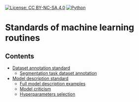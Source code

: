 [![License: CC BY-NC-SA 4.0](https://img.shields.io/badge/License-CC%20BY--NC--SA%204.0-lightgrey.svg)](https://creativecommons.org/licenses/by-nc-sa/4.0/)
[![Python](https://img.shields.io/badge/python-3.5-blue.svg)](https://python.org)

# Standards of machine learning routines

## Contents

* [Dataset annotation standard](./dataset_annotation/)
    * [Segmentation task dataset annotation](./dataset_annotation/segmentation_dataset/segmentation_standard.ipynb)
* [Model description standard](./model_description/)
    * [Full model description examples](./model_description)
    * [Model criticism](./model_description/additional_examples/model_criticism)
    * [Hyperparameters selection](./model_description/additional_examples/parameters_estimation/)
